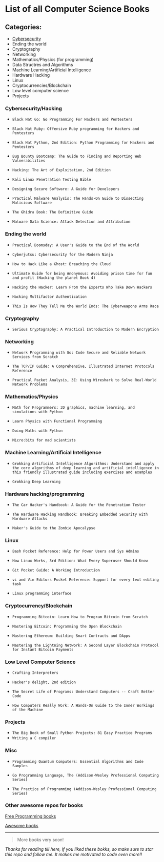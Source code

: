 # List of all Computer Science Books 

## Categories:

- [Cybersecurity](#cybersecurityhacking)
- Ending the world
- Cryptography
- Networking
- Mathematics/Physics (for programming)
- Data Structres and Algorithms
- Machine Learning/Artificial Intelligence
- Hardware Hacking
- Linux
- Cryptocurrencies/Blockchain
- Low level computer science
- Projects


### Cybersecurity/Hacking

- `Black Hat Go: Go Programming For Hackers and Pentesters`

- `Black Hat Ruby: Offensive Ruby programming for Hackers and Pentesters`

- `Black Hat Python, 2nd Edition: Python Programming for Hackers and Pentesters`

- `Bug Bounty Bootcamp: The Guide to Finding and Reporting Web Vulnerabilities`

- `Hacking: The Art of Exploitation, 2nd Edition`

- `Kali Linux Penetration Testing Bible`

- `Designing Secure Software: A Guide for Developers`

- `Practical Malware Analysis: The Hands-On Guide to Dissecting Malicious Software`

- `The Ghidra Book: The Definitive Guide`

- `Malware Data Science: Attack Detection and Attribution`

### Ending the world

- `Practical Doomsday: A User's Guide to the End of the World`

- `Cyberjutsu: Cybersecurity for the Modern Ninja`

- `How to Hack Like a Ghost: Breaching the Cloud`

- `Ultimate Guide for being Anonymous: Avoiding prison time for fun and profit (Hacking the planet Book 4)`

- `Hacking the Hacker: Learn From the Experts Who Take Down Hackers`

- `Hacking Multifactor Authentication`

- `This Is How They Tell Me the World Ends: The Cyberweapons Arms Race`


### Cryptography

- `Serious Cryptography: A Practical Introduction to Modern Encryption`

### Networking

- `Network Programming with Go: Code Secure and Reliable Network Services from Scratch`

- `The TCP/IP Guide: A Comprehensive, Illustrated Internet Protocols Reference`

- `Practical Packet Analysis, 3E: Using Wireshark to Solve Real-World Network Problems`

### Mathematics/Physics

- `Math for Programmers: 3D graphics, machine learning, and simulations with Python`

- `Learn Physics with Functional Programming`

- `Doing Maths with Python`

- `Micro:bits for mad scientists`

### Machine Learning/Artificial Intelligence

- `Grokking Artificial Intelligence Algorithms: Understand and apply the core algorithms of deep learning and artificial intelligence in this friendly illustrated guide including exercises and examples`

- `Grokking Deep Learning`

### Hardware hacking/programming

- `The Car Hacker's Handbook: A Guide for the Penetration Tester `

- `The Hardware Hacking Handbook: Breaking Embedded Security with Hardware Attacks`

- `Maker's Guide to the Zombie Apocalypse`

### Linux

- `Bash Pocket Reference: Help for Power Users and Sys Admins`

- `How Linux Works, 3rd Edition: What Every Superuser Should Know`

- `Git Pocket Guide: A Working Introduction`

- `vi and Vim Editors Pocket Reference: Support for every text editing task`

- `Linux programming interface`

### Cryptocurrency/Blockchain

- `Programming Bitcoin: Learn How to Program Bitcoin from Scratch`

- `Mastering Bitcoin: Programming the Open Blockchain`

- `Mastering Ethereum: Building Smart Contracts and DApps`

- `Mastering the Lightning Network: A Second Layer Blockchain Protocol for Instant Bitcoin Payments`

### Low Level Computer Science

- `Crafting Interpreters`

- `Hacker's delight, 2nd edition`

- `The Secret Life of Programs: Understand Computers -- Craft Better Code`

- `How Computers Really Work: A Hands-On Guide to the Inner Workings of the Machine`


### Projects

- `The Big Book of Small Python Projects: 81 Easy Practice Programs`
- `Writing a C compiler`

### Misc

- `Programming Quantum Computers: Essential Algorithms and Code Samples`

- `Go Programming Language, The (Addison-Wesley Professional Computing Series)`

- `The Practice of Programming (Addison-Wesley Professional Computing Series)`

### Other awesome repos for books

[Free Programming books](https://github.com/EbookFoundation/free-programming-books/blob/main/books/free-programming-books-subjects.md)

[Awesome books](https://github.com/learn-anything/books)
___

> More books very soon!

*Thanks for reading till here, If you liked these bokks, so make sure to star this repo and follow me. It makes me motivated to code even more!!*
